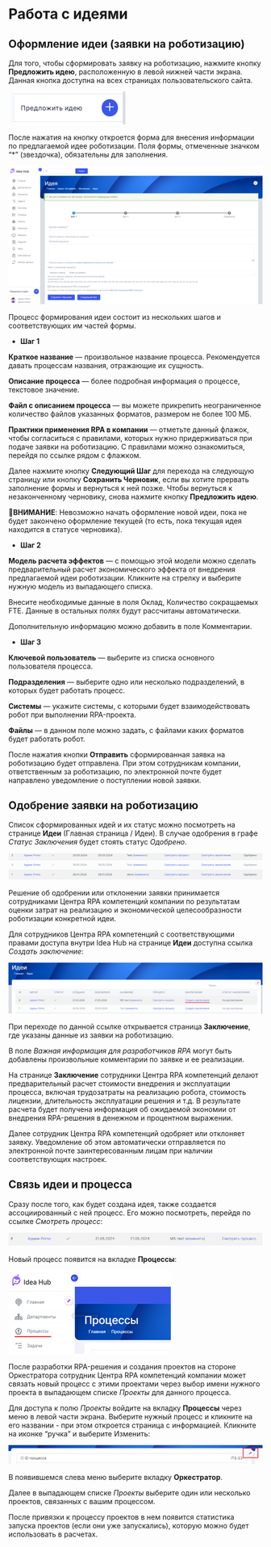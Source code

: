 # Работа с идеями

## Оформление идеи (заявки на роботизацию)

Для того, чтобы сформировать заявку на роботизацию, нажмите кнопку **Предложить идею**, расположенную в левой нижней части экрана. Данная кнопка доступна на всех страницах пользовательского сайта.

![](../../.gitbook/assets1/SuggestIdea-button.PNG)

После нажатия на кнопку откроется форма для внесения информации по предлагаемой идее роботизации. Поля формы, отмеченные значком “*” (звездочка), обязательны для заполнения.

![](../../.gitbook/assets1/SuggestIdea-Form.PNG)

Процесс формирования идеи состоит из нескольких шагов и соответствующих им частей формы. 

- **Шаг 1**

**Краткое название** — произвольное название процесса. Рекомендуется давать процессам названия, отражающие их сущность.

**Описание процесса** — более подробная информация о процессе, текстовое значение. 

**Файл с описанием процесса** — вы можете прикрепить неограниченное количество файлов указанных форматов, размером не более 100 МБ.

**Практики применения RPA в компании** — отметьте данный флажок, чтобы согласиться с правилами, которых нужно придерживаться при подаче заявки на роботизацию. С правилами можно ознакомиться, перейдя по ссылке рядом с флажком.

Далее нажмите кнопку **Следующий Шаг** для перехода на следующую страницу или кнопку **Сохранить Черновик**, если вы хотите прервать заполнение формы и вернуться к ней позже. Чтобы вернуться к незаконченному черновику, снова нажмите кнопку **Предложить идею**.

🔸**ВНИМАНИЕ**: Невозможно начать оформление новой идеи, пока не будет закончено оформление текущей (то есть, пока текущая идея находится в статусе черновика).

- **Шаг 2**

**Модель расчета эффектов** — с помощью этой модели можно сделать предварительный расчет экономического эффекта от внедрения предлагаемой идеи роботизации. Кликните на стрелку и выберите нужную модель из выпадающего списка.

Внесите необходимые данные в поля Оклад, Количество сокращаемых FTE. Данные в остальных полях будут рассчитаны автоматически.

Дополнительную информацию можно добавить в поле Комментарии.

- **Шаг 3**

**Ключевой пользователь** — выберите из списка основного пользователя процесса.

**Подразделения** — выберите одно или несколько подразделений, в которых будет работать процесс.

**Системы** — укажите системы, с которыми будет взаимодействовать робот при выполнении RPA-проекта.

**Файлы** — в данном поле можно задать, с файлами каких форматов будет работать робот.

После нажатия кнопки **Отправить** сформированная заявка на роботизацию будет отправлена. При этом сотрудникам компании, ответственным за роботизацию, по электронной почте будет направлено уведомление о поступлении новой заявки.

## Одобрение заявки на роботизацию

Список сформированных идей и их статус можно посмотреть на странице **Идеи** (Главная страница / Идеи). В случае одобрения в графе *Статус Заключения* будет стоять статус *Одобрено*.

![](../../.gitbook/assets1/SuggestIdea-IdeasList.PNG)

Решение об одобрении или отклонении заявки принимается сотрудниками Центра RPA  компетенций компании по результатам оценки затрат на реализацию и экономической целесообразности роботизации конкретной идеи. 

Для сотрудников Центра RPA компетенций с соответствующими правами доступа внутри Idea Hub на странице **Идеи** доступна ссылка *Создать заключение*:

![](../../.gitbook/assets1/SuggestIdea-ListApproval.PNG)

При переходе по данной ссылке открывается страница **Заключение**, где указаны данные из заявки на роботизацию.

В поле *Важная информация для разработчиков RPA* могут быть добавлены произвольные комментарии по заявке и ее реализации.

На странице **Заключение** сотрудники Центра RPA компетенций делают предварительный расчет стоимости внедрения и эксплуатации процесса, включая трудозатраты на реализацию робота, стоимость лицензии, длительность эксплуатации решения и т.д. В результате расчета будет получена информация об ожидаемой экономии от внедрения RPA-решения в денежном и процентном выражении.

Далее сотрудник Центра RPA компетенций одобряет или отклоняет заявку. Уведомление об этом автоматически отправляется по электронной почте заинтересованным лицам при наличии соответствующих настроек.

## Связь идеи и процесса

Сразу после того, как будет создана идея, также создается ассоциированный с ней процесс. Его можно посмотреть, перейдя по ссылке *Смотреть процесс*:

![](../../.gitbook/assets1/SuggestIdea-ViewProcess.PNG)

Новый процесс появится на вкладке **Процессы**:

![](../../.gitbook/assets1/Idea-Processes.png)

После разработки RPA-решения и создания проектов на стороне Оркестратора сотрудник Центра RPA компетенций компании может связать новый процесс с этими проектами через выбор имени нужного проекта в выпадающем списке *Проекты* для данного процесса.

Для доступа к полю *Проекты* войдите на вкладку **Процессы** через меню в левой части экрана. Выберите нужный процесс и кликните на его названии - при этом откроется страница с информацией. Кликните на иконке “ручка” и выберите Изменить: 

![](../../.gitbook/assets1/Idea-Processes-ProjectFieldAccessIcon.png)

В появившемся слева меню выберите вкладку **Оркестратор**.

Далее в выпадающем списке *Проекты* выберите один или несколько проектов, связанных с вашим процессом.

После привязки к процессу проектов в нем появится статистика запуска проектов (если они уже запускались), которую можно будет использовать в расчетах.



